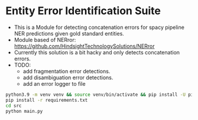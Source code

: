 # Entity Error Identification Suite

- This is a Module for detecting concatenation errors for spacy pipeline NER predictions given gold standard entities.
- Module based of NERror: https://github.com/HindsightTechnologySolutions/NERror
- Currently this solution is a bit hacky and only detects concatenation errors.
- TODO:
    - add fragmentation error detections.
    - add disambiguation error detections.
    - add an error logger to file

```bash
python3.9 -m venv venv && source venv/bin/activate && pip install -U pip setuptools wheel
pip install -r requirements.txt
cd src
python main.py
```